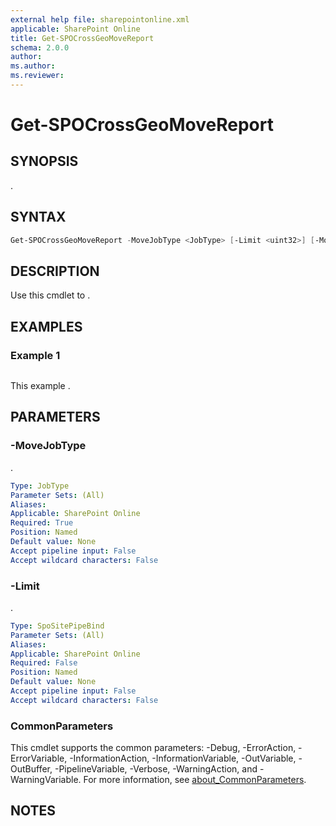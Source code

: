 ```yaml
---
external help file: sharepointonline.xml
applicable: SharePoint Online
title: Get-SPOCrossGeoMoveReport
schema: 2.0.0
author: 
ms.author: 
ms.reviewer:
---
```


# Get-SPOCrossGeoMoveReport

## SYNOPSIS

.

## SYNTAX

```powershell
Get-SPOCrossGeoMoveReport -MoveJobType <JobType> [-Limit <uint32>] [-MoveStartTime <datetime>] [-MoveEndTime <datetime>] [-MoveState <MoveState>] [-MoveDirection <MoveDirection>] [<CommonParameters>]
```

## DESCRIPTION
Use this cmdlet to .

## EXAMPLES

### Example 1

```powershell

```

This example .

## PARAMETERS

### -MoveJobType

.

```yaml
Type: JobType
Parameter Sets: (All)
Aliases: 
Applicable: SharePoint Online
Required: True
Position: Named
Default value: None
Accept pipeline input: False
Accept wildcard characters: False
```

### -Limit

.

```yaml
Type: SpoSitePipeBind
Parameter Sets: (All)
Aliases: 
Applicable: SharePoint Online
Required: False
Position: Named
Default value: None
Accept pipeline input: False
Accept wildcard characters: False
```

### CommonParameters

This cmdlet supports the common parameters: -Debug, -ErrorAction, -ErrorVariable, -InformationAction, -InformationVariable, -OutVariable, -OutBuffer, -PipelineVariable, -Verbose, -WarningAction, and -WarningVariable. For more information, see [about_CommonParameters](https://go.microsoft.com/fwlink/p/?LinkID=113216).

## NOTES
